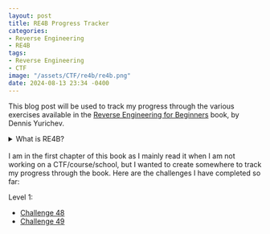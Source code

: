 ```yaml
---
layout: post
title: RE4B Progress Tracker
categories:
- Reverse Engineering
- RE4B
tags:
- Reverse Engineering
- CTF
image: "/assets/CTF/re4b/re4b.png"
date: 2024-08-13 23:34 -0400
---
```

This blog post will be used to track my progress through the various exercises available in the [Reverse Engineering for Beginners](https://www.beginners.re/) book, by Dennis Yurichev. 

<details>
<summary>What is RE4B?</summary>
RE4B is a book written by Dennis Yurichev, designed to be an 'introduction' to reversing and assembly language (x86, ARM, MIPS). It goes over various topics such as assembly, disassemblers, compilers and decompilers, debuggers, and much more. In my novice opinion, this book is one of the best resources available for learning more about reverse engineering and assembly language. It is over 1000 pages and is packed full of code examples, walk throughs, and even exercises that give the opportunity apply the tactics taught from each chapter. 

I will not be posting solutions to the challenges I complete out of respect for the author's request, "please do not publish solutions on googleable forums, blogs, social networks, etc..", but I will update this page as I complete exercises to keep track of my progress.

I really enjoy discussing these types of challenges, even though some of them can be quite time-consuming. If you're reading this and would like to have a conversation, feel free to connect with me on LinkedIn. I’d love to chat!
</details>

<br>
I am in the first chapter of this book as I mainly read it when I am not working on a CTF/course/school, but I wanted to create somewhere to track my progress through the book. Here are the challenges I have completed so far: 

Level 1:
- [Challenge 48](https://challenges.re/48/)
- [Challenge 49](https://challenges.re/49/)

